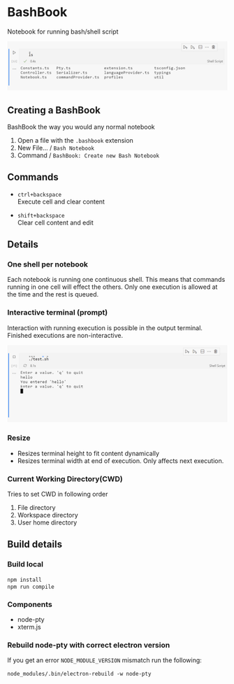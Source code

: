 # BashBook

Notebook for running bash/shell script

![example ls](./images/example_ls.png)

## Creating a BashBook

BashBook the way you would any normal notebook

1. Open a file with the `.bashbook` extension
1. New File... / `Bash Notebook`
1. Command / `BashBook: Create new Bash Notebook`

## Commands

- `ctrl+backspace`  
   Execute cell and clear content

- `shift+backspace`  
  Clear cell content and edit

## Details

### One shell per notebook

Each notebook is running one continuous shell. This means that commands running in one cell will effect the others. Only one execution is allowed at the time and the rest is queued.

### Interactive terminal (prompt)

Interaction with running execution is possible in the output terminal. Finished executions are non-interactive.

![example prompt](./images/example_prompt.png)

### Resize

- Resizes terminal height to fit content dynamically
- Resizes terminal width at end of execution. Only affects next execution.

### Current Working Directory(CWD)

Tries to set CWD in following order

1. File directory
1. Workspace directory
1. User home directory

## Build details

### Build local

```
npm install
npm run compile
```

### Components

- node-pty
- xterm.js

### Rebuild node-pty with correct electron version

If you get an error `NODE_MODULE_VERSION` mismatch run the following:

```
node_modules/.bin/electron-rebuild -w node-pty
```
